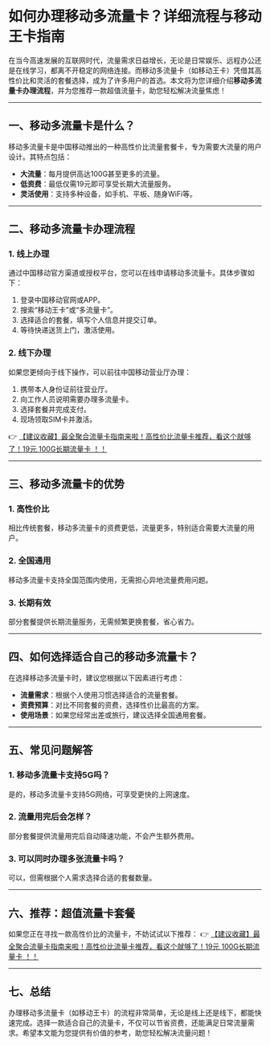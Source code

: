 # 如何办理移动多流量卡？详细流程与移动王卡指南

在当今高速发展的互联网时代，流量需求日益增长，无论是日常娱乐、远程办公还是在线学习，都离不开稳定的网络连接。而移动多流量卡（如移动王卡）凭借其高性价比和灵活的套餐选择，成为了许多用户的首选。本文将为您详细介绍**移动多流量卡办理流程**，并为您推荐一款超值流量卡，助您轻松解决流量焦虑！

---

## 一、移动多流量卡是什么？

移动多流量卡是中国移动推出的一种高性价比流量套餐卡，专为需要大流量的用户设计。其特点包括：
- **大流量**：每月提供高达100G甚至更多的流量。
- **低资费**：最低仅需19元即可享受长期大流量服务。
- **灵活使用**：支持多种设备，如手机、平板、随身WiFi等。

---

## 二、移动多流量卡办理流程

### 1. 线上办理
通过中国移动官方渠道或授权平台，您可以在线申请移动多流量卡。具体步骤如下：
1. 登录中国移动官网或APP。
2. 搜索“移动王卡”或“多流量卡”。
3. 选择适合的套餐，填写个人信息并提交订单。
4. 等待快递送货上门，激活使用。

### 2. 线下办理
如果您更倾向于线下操作，可以前往中国移动营业厅办理：
1. 携带本人身份证前往营业厅。
2. 向工作人员说明需要办理多流量卡。
3. 选择套餐并完成支付。
4. 现场领取SIM卡并激活。

👉 [【建议收藏】最全聚合流量卡指南来啦！高性价比流量卡推荐，看这个就够了！19元 100G长期流量卡 ！！](https://bit.ly/Liuliangka)

---

## 三、移动多流量卡的优势

### 1. 高性价比
相比传统套餐，移动多流量卡的资费更低，流量更多，特别适合需要大流量的用户。

### 2. 全国通用
移动多流量卡支持全国范围内使用，无需担心异地流量费用问题。

### 3. 长期有效
部分套餐提供长期流量服务，无需频繁更换套餐，省心省力。

---

## 四、如何选择适合自己的移动多流量卡？

在选择移动多流量卡时，建议您根据以下因素进行考虑：
- **流量需求**：根据个人使用习惯选择适合的流量套餐。
- **资费预算**：对比不同套餐的资费，选择性价比最高的方案。
- **使用场景**：如果您经常出差或旅行，建议选择全国通用套餐。

---

## 五、常见问题解答

### 1. 移动多流量卡支持5G吗？
是的，移动多流量卡支持5G网络，可享受更快的上网速度。

### 2. 流量用完后会怎样？
部分套餐提供流量用完后自动降速功能，不会产生额外费用。

### 3. 可以同时办理多张流量卡吗？
可以，但需根据个人需求选择合适的套餐数量。

---

## 六、推荐：超值流量卡套餐

如果您正在寻找一款高性价比的流量卡，不妨试试以下推荐：
👉 [【建议收藏】最全聚合流量卡指南来啦！高性价比流量卡推荐，看这个就够了！19元 100G长期流量卡 ！！](https://bit.ly/Liuliangka)

---

## 七、总结

办理移动多流量卡（如移动王卡）的流程非常简单，无论是线上还是线下，都能快速完成。选择一款适合自己的流量卡，不仅可以节省资费，还能满足日常流量需求。希望本文能为您提供有价值的参考，助您轻松解决流量问题！